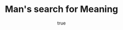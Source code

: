 ---
title: "Man's search for Meaning"
bookCover: "/assets/book-covers/mans-search-for-meaning.jpg"
slug: "mans-search-for-meaning"
bookAuthor: "Viktor Frankl"
rating: 10
done: false
tags: []
detailedNotes: false
amazonLink: ""
author:
  name: Rico Trebeljahr
  picture: "/assets/blog/profile.jpeg"
---